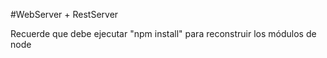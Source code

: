 #WebServer + RestServer

Recuerde que debe ejecutar "npm install" para reconstruir los módulos de node
